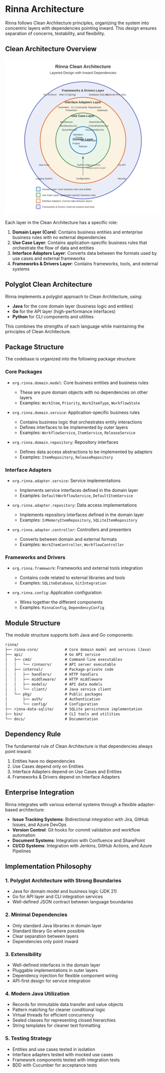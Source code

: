 # Rinna Architecture

Rinna follows Clean Architecture principles, organizing the system into concentric layers with dependencies pointing inward. This design ensures separation of concerns, testability, and flexibility.

## Clean Architecture Overview

![Rinna Clean Architecture Diagram](../../diagrams/clean_architecture_layers.svg)

Each layer in the Clean Architecture has a specific role:

1. **Domain Layer (Core)**: Contains business entities and enterprise business rules with no external dependencies
2. **Use Case Layer**: Contains application-specific business rules that orchestrate the flow of data and entities
3. **Interface Adapters Layer**: Converts data between the formats used by use cases and external frameworks
4. **Frameworks & Drivers Layer**: Contains frameworks, tools, and external systems

## Polyglot Clean Architecture

Rinna implements a polyglot approach to Clean Architecture, using:
- **Java** for the core domain layer (business logic and entities)
- **Go** for the API layer (high-performance interfaces)
- **Python** for CLI components and utilities

This combines the strengths of each language while maintaining the principles of Clean Architecture.

## Package Structure

The codebase is organized into the following package structure:

### Core Packages

- `org.rinna.domain.model`: Core business entities and business rules
  - These are pure domain objects with no dependencies on other layers
  - Examples: `WorkItem`, `Priority`, `WorkItemType`, `WorkflowState`

- `org.rinna.domain.service`: Application-specific business rules
  - Contains business logic that orchestrates entity interactions
  - Defines interfaces to be implemented by outer layers
  - Examples: `WorkflowService`, `ItemService`, `ReleaseService`

- `org.rinna.domain.repository`: Repository interfaces
  - Defines data access abstractions to be implemented by adapters
  - Examples: `ItemRepository`, `ReleaseRepository`

### Interface Adapters

- `org.rinna.adapter.service`: Service implementations
  - Implements service interfaces defined in the domain layer
  - Examples: `DefaultWorkflowService`, `DefaultItemService`

- `org.rinna.adapter.repository`: Data access implementations
  - Implements repository interfaces defined in the domain layer
  - Examples: `InMemoryItemRepository`, `SQLiteItemRepository`

- `org.rinna.adapter.controller`: Controllers and presenters
  - Converts between domain and external formats
  - Examples: `WorkItemController`, `WorkflowController`

### Frameworks and Drivers

- `org.rinna.framework`: Frameworks and external tools integration
  - Contains code related to external libraries and tools
  - Examples: `SQLiteDatabase`, `GitIntegration`

- `org.rinna.config`: Application configuration
  - Wires together the different components
  - Examples: `RinnaConfig`, `DependencyConfig`

## Module Structure

The module structure supports both Java and Go components:

```
rinna/
├── rinna-core/            # Core domain model and services (Java)
├── api/                   # Go API service
│   ├── cmd/               # Command-line executables
│   │   └── rinnasrv/      # API server executable
│   ├── internal/          # Package-private code
│   │   ├── handlers/      # HTTP handlers
│   │   ├── middleware/    # HTTP middleware
│   │   ├── models/        # API data models
│   │   └── client/        # Java service client
│   └── pkg/               # Public packages
│       ├── auth/          # Authentication
│       └── config/        # Configuration
├── rinna-data-sqlite/     # SQLite persistence implementation
├── bin/                   # CLI tools and utilities
└── docs/                  # Documentation
```

## Dependency Rule

The fundamental rule of Clean Architecture is that dependencies always point inward:

1. Entities have no dependencies
2. Use Cases depend only on Entities
3. Interface Adapters depend on Use Cases and Entities
4. Frameworks & Drivers depend on Interface Adapters

## Enterprise Integration

Rinna integrates with various external systems through a flexible adapter-based architecture:

- **Issue Tracking Systems**: Bidirectional integration with Jira, GitHub Issues, and Azure DevOps
- **Version Control**: Git hooks for commit validation and workflow automation
- **Document Systems**: Integration with Confluence and SharePoint
- **CI/CD Systems**: Integration with Jenkins, GitHub Actions, and Azure Pipelines

## Implementation Philosophy

### 1. Polyglot Architecture with Strong Boundaries
- Java for domain model and business logic (JDK 21)
- Go for API layer and CLI integration services
- Well-defined JSON contract between language boundaries

### 2. Minimal Dependencies
- Only standard Java libraries in domain layer
- Standard library Go where possible
- Clear separation between layers 
- Dependencies only point inward

### 3. Extensibility
- Well-defined interfaces in the domain layer
- Pluggable implementations in outer layers
- Dependency injection for flexible component wiring
- API-first design for service integration

### 4. Modern Java Utilization
- Records for immutable data transfer and value objects
- Pattern matching for cleaner conditional logic
- Virtual threads for efficient concurrency
- Sealed classes for representing closed hierarchies
- String templates for cleaner text formatting

### 5. Testing Strategy
- Entities and use cases tested in isolation
- Interface adapters tested with mocked use cases
- Framework components tested with integration tests
- BDD with Cucumber for acceptance tests
